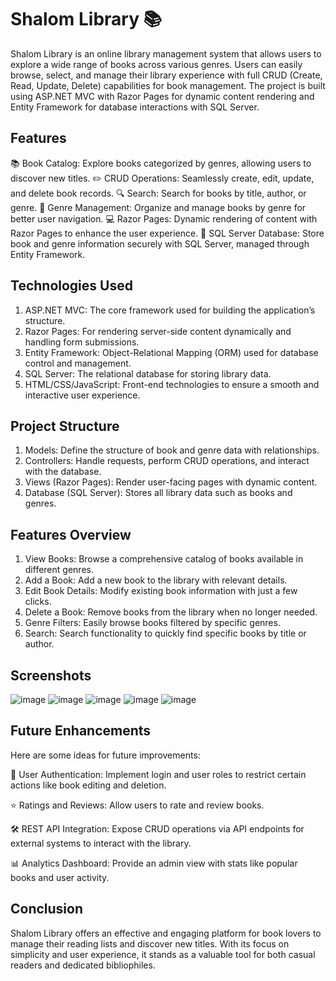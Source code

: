 # Shalom Library 📚
Shalom Library is an online library management system that allows users to explore a wide range of books across various genres. Users can easily browse, select, and manage their library experience with full CRUD (Create, Read, Update, Delete) capabilities for book management. The project is built using ASP.NET MVC with Razor Pages for dynamic content rendering and Entity Framework for database interactions with SQL Server.

## Features
📚 Book Catalog: Explore books categorized by genres, allowing users to discover new titles.
✏️ CRUD Operations: Seamlessly create, edit, update, and delete book records.
🔍 Search: Search for books by title, author, or genre.
📂 Genre Management: Organize and manage books by genre for better user navigation.
💻 Razor Pages: Dynamic rendering of content with Razor Pages to enhance the user experience.
💾 SQL Server Database: Store book and genre information securely with SQL Server, managed through Entity Framework.

## Technologies Used
1. ASP.NET MVC: The core framework used for building the application’s structure.
2. Razor Pages: For rendering server-side content dynamically and handling form submissions.
3. Entity Framework: Object-Relational Mapping (ORM) used for database control and management.
4. SQL Server: The relational database for storing library data.
5. HTML/CSS/JavaScript: Front-end technologies to ensure a smooth and interactive user experience.

## Project Structure
1. Models: Define the structure of book and genre data with relationships.
2. Controllers: Handle requests, perform CRUD operations, and interact with the database.
3. Views (Razor Pages): Render user-facing pages with dynamic content.
4. Database (SQL Server): Stores all library data such as books and genres.

## Features Overview
1. View Books: Browse a comprehensive catalog of books available in different genres.
2. Add a Book: Add a new book to the library with relevant details.
3. Edit Book Details: Modify existing book information with just a few clicks.
4. Delete a Book: Remove books from the library when no longer needed.
5. Genre Filters: Easily browse books filtered by specific genres.
6. Search: Search functionality to quickly find specific books by title or author.

## Screenshots
![image](https://github.com/user-attachments/assets/a2a55a85-9b80-45de-b0ff-ad5adef486a8)
![image](https://github.com/user-attachments/assets/9f14d0a5-1abf-4298-9edf-6e766daa8c9e)
![image](https://github.com/user-attachments/assets/e34e4d32-ec7d-4e00-b703-f4db606ecc84)
![image](https://github.com/user-attachments/assets/79893b7e-7a24-42ff-a719-20936086b38a)
![image](https://github.com/user-attachments/assets/310f3ed1-2606-42b7-ad8c-4ea32059f08a)

## Future Enhancements
Here are some ideas for future improvements:

📄 User Authentication: Implement login and user roles to restrict certain actions like book editing and deletion.

⭐ Ratings and Reviews: Allow users to rate and review books.

🛠️ REST API Integration: Expose CRUD operations via API endpoints for external systems to interact with the library.

📊 Analytics Dashboard: Provide an admin view with stats like popular books and user activity.

## Conclusion
Shalom Library offers an effective and engaging platform for book lovers to manage their reading lists and discover new titles. With its focus on simplicity and user experience, it stands as a valuable tool for both casual readers and dedicated bibliophiles.

